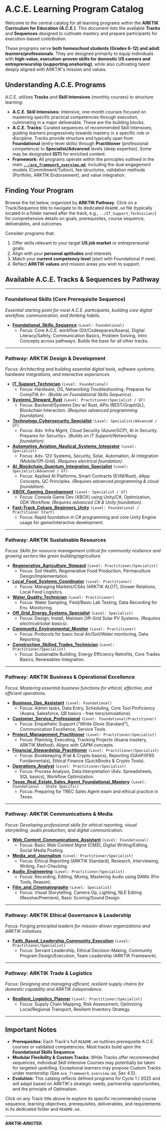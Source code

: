 # A.C.E. Learning Program Catalog

Welcome to the central catalog for all learning programs within the **ARKTIK Curriculum for Education (A.C.E.)**. This document lists the available **Tracks** and **Sequences** designed to cultivate mastery and prepare participants for execution-based contribution.

These programs serve **both homeschool students (Grades 6-12) and adult learners/professionals**. They are designed primarily to equip individuals with **high-value, execution-proven skills for domestic US careers and entrepreneurship (supporting onshoring)**, while also cultivating talent deeply aligned with ARKTIK's mission and values.

## Understanding A.C.E. Programs

A.C.E. utilizes **Tracks** and **Skill Intensives** (monthly courses) to structure learning:

*   **A.C.E. Skill Intensives:** Intensive, one-month courses focused on mastering specific practical competencies through execution, culminating in a major deliverable. These are the building blocks.
*   **A.C.E. Tracks:** Curated sequences of recommended Skill Intensives, guiding learners progressively towards mastery in a specific role or discipline. Tracks provide structure and typically span from **Foundational** (entry-level skills) through **Practitioner** (professional competence) to **Specialist/Advanced** levels (deep expertise). Some may be designated **(GT)** for enriched content.
*   **Framework:** All programs operate within the principles outlined in the main **[`../ace_framework_overview.md`](../ace_framework_overview.md)**, including the dual engagement models (Commitment/Tuition), fee structures, validation methods (Portfolio, ARKTIK Endorsement), and value integration.

## Finding Your Program

Browse the list below, organized by **ARKTIK Pathway**. Click on a Track/Sequence title to navigate to its dedicated `README.md` file (typically located in a folder named after the track, e.g., `../IT_Support_Technician/`) for comprehensive details on goals, prerequisites, course sequence, deliverables, and outcomes.

Consider programs that:
1.  Offer skills relevant to your target **US job market** or entrepreneurial goals.
2.  Align with your **personal aptitudes** and interests.
3.  Match your **current competency level** (start with Foundational if new).
4.  Reflect **ARKTIK values** and mission areas you wish to support.

## Available A.C.E. Tracks & Sequences by Pathway

---

### Foundational Skills (Core Prerequisite Sequence)
_Essential starting point for most A.C.E. participants, building core digital workflow, communication, and thinking habits._

*   **[Foundational_Skills_Sequence](../Foundational_Skills/README.md)** `(Level: Foundational)`
    *   Focus: Core A.C.E. workflow (Git/Codespaces/Asana), Digital Literacy/Safety, Communication Basics, Problem Solving, Intro Concepts across pathways. Builds the base for all other tracks.

---

### Pathway: ARKTIK Design & Development
_Focus: Architecting and building essential digital tools, software systems, hardware integrations, and interactive experiences._

*   **[IT_Support_Technician](../IT_Support_Technician/README.md)** `(Level: Foundational)`
    *   Focus: Hardware, OS, Networking Troubleshooting. Prepares for CompTIA A+. *(Builds on Foundational Skills Sequence)*.
*   **[Systems_Steward_Rust](../Systems_Steward_Rust/README.md)** `(Level: Practitioner/Specialist / GT)`
    *   Focus: Backend/Systems Dev w/ Rust, APIs (REST/GraphQL), Blockchain Interaction. *(Requires advanced programming foundation)*.
*   **[Technology_Cybersecurity_Specialist](../Technology_Cybersecurity_Specialist/README.md)** `(Level: Specialist/Advanced / GT)`
    *   Focus: Adv. Infra Mgmt, Cloud Security (Azure/GCP), AI in Security. Prepares for Security+. *(Builds on IT Support/Networking foundation)*.
*   **[Automotive_Aviation_Nautical_Systems_Integrator](../Automotive_Aviation_Nautical_Systems_Integrator/README.md)** `(Level: Specialist)`
    *   Focus: Adv. 12V Systems, Security, Solar, Automation, AI Integration (Mobile/Off-Grid). *(Requires electrical foundation)*.
*   **[AI_Blockchain_Quantum_Integration_Specialist](../AI_Blockchain_Quantum_Integration_Specialist/README.md)** `(Level: Specialist/Advanced / GT)`
    *   Focus: Applied AI Platforms, Smart Contracts (EVM/Rust), dApp Concepts, QC Principles. *(Requires advanced programming & cloud foundation)*.
*   **[XBOX_Gaming_Development](../XBOX_Gaming_Development/README.md)** `(Level: Specialist / GT)`
    *   Focus: Console Game Dev (XBOX) using Unity/C#, Optimization, GDK Workflow. *(Requires advanced C# & Unity foundation)*.
*   **[Fast-Track_Csharp_Beginners_Unity](../Fast-Track_Csharp_Beginners_Unity/README.md)** `(Level: Foundational / Practitioner Start)`
    *   Focus: Rapid foundation in C# programming and core Unity Engine usage for game/interactive development.

---

### Pathway: ARKTIK Sustainable Resources
_Focus: Skills for resource management critical for community resilience and growing sectors like green building/agriculture._

*   **[Regenerative_Agriculture_Steward](../Regenerative_Agriculture_Steward/README.md)** `(Level: Practitioner/Specialist)`
    *   Focus: Soil Health, Regenerative Food Production, Permaculture Design/Implementation.
*   **[Local_Food_Systems_Coordinator](../Local_Food_Systems_Coordinator/README.md)** `(Level: Practitioner)`
    *   Focus: Managing Markets/CSAs (ARKTIK ALOT), Grower Relations, Local Food Logistics.
*   **[Water_Quality_Technician](../Water_Quality_Technician/README.md)** `(Level: Practitioner)`
    *   Focus: Water Sampling, Field/Basic Lab Testing, Data Recording for Env. Monitoring.
*   **[Off_Grid_Energy_Systems_Specialist](../Off_Grid_Energy_Systems_Specialist/README.md)** `(Level: Specialist)`
    *   Focus: Design, Install, Maintain Off-Grid Solar PV Systems. *(Requires electrical/solar basics)*.
*   **[Community_Environmental_Monitor](../Community_Environmental_Monitor/README.md)** `(Level: Practitioner)`
    *   Focus: Protocols for basic local Air/Soil/Water monitoring, Data Reporting.
*   **[Construction_Skilled_Trades_Technician](../Construction_Skilled_Trades_Technician/README.md)** `(Level: Practitioner/Specialist)`
    *   Focus: Sustainable Building, Energy Efficiency Retrofits, Core Trades Basics, Renewables Integration.

---

### Pathway: ARKTIK Business & Operational Excellence
_Focus: Mastering essential business functions for ethical, effective, and efficient operations._

*   **[Business_Ops_Assistant](../Business_Ops_Assistant/README.md)** `(Level: Foundational)`
    *   Focus: Admin tasks, Data Entry, Scheduling, Core Tool Proficiency (Asana, Salesforce, QB basics - free tiers/simulations).
*   **[Customer_Service_Professional](../Customer_Service_Professional/README.md)** `(Level: Foundational/Practitioner)`
    *   Focus: Empathetic Support ("White Glove Standard"), Communication Excellence, Service Tools.
*   **[Project_Management_Practitioner](../Project_Management_Practitioner/README.md)** `(Level: Practitioner/Specialist)`
    *   Focus: Planning, Executing, Tracking Projects (Asana mastery, ARKTIK Method). Aligns with CAPM concepts.
*   **[Financial_Stewardship_Practitioner](../Financial_Stewardship_Practitioner/README.md)** `(Level: Practitioner/Specialist)`
    *   Focus: Bookkeeping (Fiat & Crypto basics), Reporting (GAAP/IFRS Fundamentals), Ethical Finance (QuickBooks & Crypto Tools).
*   **[Operations_Analyst](../Operations_Analyst/README.md)** `(Level: Practitioner/Specialist)`
    *   Focus: Process Analysis, Data Interpretation (Adv. Spreadsheets, SQL basics), Workflow Optimization.
*   **[Texas_Real_Estate_Sales_Agent_Foundational_Mastery](../Texas_Real_Estate_Sales_Agent_Foundational_Mastery/README.md)** `(Level: Foundational - State Specific)`
    *   Focus: Preparing for TREC Sales Agent exam and ethical practice in Texas.

---

### Pathway: ARKTIK Communications & Media
_Focus: Developing professional skills for ethical reporting, visual storytelling, audio production, and digital communication._

*   **[Web_Content_Communications_Assistant](../Web_Content_Communications_Assistant/README.md)** `(Level: Foundational)`
    *   Focus: Basic Web Content Mgmt (CMS), Digital Writing/Editing, Social Media Posting.
*   **[Media_and_Journalism](../Media_and_Journalism/README.md)** `(Level: Practitioner/Specialist)`
    *   Focus: Ethical Reporting (ARKTIK Standard), Research, Interviewing, Writing, Fact-Checking.
*   **[Audio_Engineering](../Audio_Engineering/README.md)** `(Level: Practitioner/Specialist)`
    *   Focus: Recording, Editing, Mixing, Mastering Audio using DAWs (Pro Tools, Reason).
*   **[Film_and_Cinematography](../Film_and_Cinematography/README.md)** `(Level: Specialist)`
    *   Focus: Visual Storytelling, Camera Op, Lighting, NLE Editing (Resolve/Premiere), Basic Scoring/Sound Design.

---

### Pathway: ARKTIK Ethical Governance & Leadership
_Focus: Forging principled leaders for mission-driven organizations and ARKTIK initiatives._

*   **[Faith_Based_Leadership_Community_Execution](../Faith_Based_Leadership_Community_Execution/README.md)** `(Level: Practitioner/Specialist)`
    *   Focus: Servant Leadership, Ethical Decision-Making, Community Program Design/Execution, Team Leadership (ARKTIK Framework).

---

### Pathway: ARKTIK Trade & Logistics
_Focus: Designing and managing efficient, resilient supply chains for domestic capability and ARKTIK independence._

*   **[Resilient_Logistics_Planner](../Resilient_Logistics_Planner/README.md)** `(Level: Practitioner/Specialist)`
    *   Focus: Supply Chain Mapping, Risk Assessment, Optimizing Local/Regional Transport, Resilient Inventory Strategy.

---

## Important Notes

*   **Prerequisites:** Each Track's full `README.md` outlines prerequisite A.C.E. courses or validated competencies. Most tracks build upon the **Foundational Skills Sequence**.
*   **Modular Flexibility & Custom Tracks:** While Tracks offer recommended sequences, individual Skill Intensive Courses may potentially be taken for targeted upskilling. Exceptional learners may propose Custom Tracks under mentorship (See `ace_framework_overview.md`, Sec 4.5).
*   **Evolution:** This catalog reflects defined programs for Cycle 1 / 2025 and will adapt based on ARKTIK's strategic needs, partnership opportunities, and the principle of Optimalism.

Click on any Track title above to explore its specific recommended course sequence, learning objectives, prerequisites, deliverables, and requirements in its dedicated folder and `README.md`.

---
**ARKTIK-ARKITEK**
